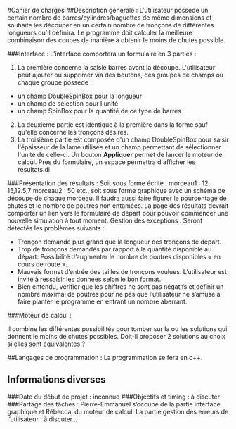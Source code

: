 #Cahier de charges
##Description générale :
L'utilisateur possède un certain nombre de barres/cylindres/baguettes de même dimensions et souhaite les découper en un certain nombre de tronçons de différentes longueurs qu'il définira.
Le programme doit calculer la meilleure combinaison des coupes de manière à obtenir le moins de chutes possible.

###Interface :
L’interface comportera un formulaire en 3 parties :
1. La première concerne la saisie barres avant la découpe. L'utilisateur peut ajouter ou supprimer via des boutons, des groupes de champs où chaque groupe possède :
  * un champ DoubleSpinBox pour la longueur
  * un champ de sélection pour l'unité
  * un champ SpinBox pour la quantité de ce type de barres
2. La deuxième partie est identique à la première dans la forme sauf qu'elle concerne les tronçons désirés.
3. La troisième partie est composée d'un champ DoubleSpinBox pour saisir l'épaisseur de la lame utilisée et un champ permettant de sélectionner l'unité de celle-ci.
Un bouton **Appliquer** permet de lancer le moteur de calcul.
Près du formulaire, un espace permettra d'afficher les résultats.di

###Présentation des résultats :
Soit sous forme écrite : morceau1 : 12, 15,12.5,7	 morceau2 : 50 etc., soit sous forme graphique avec un schéma de découpe de chaque morceau. Il faudra aussi faire figurer le pourcentage de chutes et  le nombre de poutres non entamées.
La page des résultats devrait comporter un lien vers le formulaire de départ pour pouvoir commencer une nouvelle simulation à tout moment.
Gestion des exceptions : 
Seront détectés les problèmes suivants : 
* Tronçon demandé plus grand que la longueur des tronçons de départ.
* Trop de tronçons demandés par rapport à la quantité disponible au départ. Possibilité d’augmenter le nombre de poutres disponibles « en cours de route »…
* Mauvais format d’entrée des tailles de tronçons voulues. L’utilisateur est invité à ressaisir les données selon le bon format.
* Bien entendu, vérifier que les chiffres ne sont pas négatifs et définir un nombre maximal de poutres pour ne pas que l’utilisateur ne s’amuse à faire planter le programme en entrant un nombre aberrant.

###Moteur de calcul :

Il combine les différentes possibilités pour tomber sur la ou les solutions qui donnent le moins de chutes possibles. Doit-il proposer 2 solutions au choix si elles sont équivalentes ?


##Langages de programmation :
La programmation se fera en c++.

## Informations diverses
###Date du début de projet :
inconnue
###Objectifs et timing :
à discuter
###Partage des tâches :
Pierre-Emmanuel s’occupe de la partie interface graphique et Rébecca, du moteur de calcul. La partie gestion des erreurs de l’utilisateur : à discuter…
